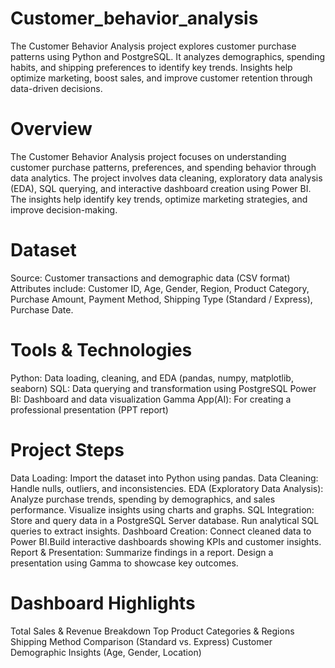 # Customer_behavior_analysis
The Customer Behavior Analysis project explores customer purchase patterns using Python and PostgreSQL. It analyzes demographics, spending habits, and shipping preferences to identify key trends. Insights help optimize marketing, boost sales, and improve customer retention through data-driven decisions.

# Overview
The Customer Behavior Analysis project focuses on understanding customer purchase patterns, preferences, and spending behavior through data analytics. The project involves data cleaning, exploratory data analysis (EDA), SQL querying, and interactive dashboard creation using Power BI. The insights help identify key trends, optimize marketing strategies, and improve decision-making.

# Dataset
Source: Customer transactions and demographic data (CSV format)
Attributes include: Customer ID, Age, Gender, Region, Product Category, Purchase Amount, Payment Method, Shipping Type (Standard / Express), Purchase Date.

# Tools & Technologies
Python: Data loading, cleaning, and EDA (pandas, numpy, matplotlib, seaborn)
SQL: Data querying and transformation using PostgreSQL
Power BI: Dashboard and data visualization
Gamma App(AI): For creating a professional presentation (PPT report)

# Project Steps
Data Loading: Import the dataset into Python using pandas.
Data Cleaning: Handle nulls, outliers, and inconsistencies.
EDA (Exploratory Data Analysis): Analyze purchase trends, spending by demographics, and sales performance.
Visualize insights using charts and graphs.
SQL Integration: Store and query data in a PostgreSQL Server database. Run analytical SQL queries to extract insights.
Dashboard Creation: Connect cleaned data to Power BI.Build interactive dashboards showing KPIs and customer insights.
Report & Presentation: Summarize findings in a report.
Design a presentation using Gamma to showcase key outcomes.

# Dashboard Highlights
Total Sales & Revenue Breakdown
Top Product Categories & Regions
Shipping Method Comparison (Standard vs. Express)
Customer Demographic Insights (Age, Gender, Location)
